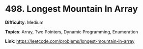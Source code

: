 # 498. Longest Mountain In Array

**Difficulty**: Medium

**Topics**: Array, Two Pointers, Dynamic Programming, Enumeration

**Link**: https://leetcode.com/problems/longest-mountain-in-array
